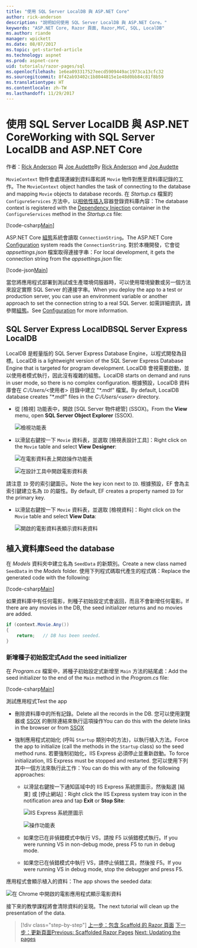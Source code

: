 ```yaml
---
title: "使用 SQL Server LocalDB 與 ASP.NET Core"
author: rick-anderson
description: "說明如何使用 SQL Server LocalDB 與 ASP.NET Core。"
keywords: "ASP.NET Core, Razor 頁面, Razor,MVC, SQL, LocalDB"
ms.author: riande
manager: wpickett
ms.date: 08/07/2017
ms.topic: get-started-article
ms.technology: aspnet
ms.prod: aspnet-core
uid: tutorials/razor-pages/sql
ms.openlocfilehash: 1e6ea093317527eecd5909449ac1973ca13cfc32
ms.sourcegitcommit: 8f42ab93402c1b8044815e1e48d0bb84c81f8b59
ms.translationtype: HT
ms.contentlocale: zh-TW
ms.lasthandoff: 11/29/2017
---
```

# <a name="working-with-sql-server-localdb-and-aspnet-core"></a><span data-ttu-id="d1bce-104">使用 SQL Server LocalDB 與 ASP.NET Core</span><span class="sxs-lookup"><span data-stu-id="d1bce-104">Working with SQL Server LocalDB and ASP.NET Core</span></span>

<span data-ttu-id="d1bce-105">作者：[Rick Anderson](https://twitter.com/RickAndMSFT) 與 [Joe Audette](https://twitter.com/joeaudette)</span><span class="sxs-lookup"><span data-stu-id="d1bce-105">By [Rick Anderson](https://twitter.com/RickAndMSFT) and [Joe Audette](https://twitter.com/joeaudette)</span></span> 

<span data-ttu-id="d1bce-106">`MovieContext` 物件會處理連線到資料庫和將 `Movie` 物件對應至資料庫記錄的工作。</span><span class="sxs-lookup"><span data-stu-id="d1bce-106">The `MovieContext` object handles the task of connecting to the database and mapping `Movie` objects to database records.</span></span> <span data-ttu-id="d1bce-107">在 *Startup.cs* 檔案的 `ConfigureServices` 方法中，以[相依性插入](xref:fundamentals/dependency-injection)容器登錄資料庫內容：</span><span class="sxs-lookup"><span data-stu-id="d1bce-107">The database context is registered with the [Dependency Injection](xref:fundamentals/dependency-injection) container in the `ConfigureServices` method in the *Startup.cs* file:</span></span>

[!code-csharp[Main](razor-pages-start/sample/RazorPagesMovie/Startup.cs?name=snippet_ConfigureServices&highlight=6-7)]

<span data-ttu-id="d1bce-108">ASP.NET Core [組態](xref:fundamentals/configuration/index)系統會讀取 `ConnectionString`。</span><span class="sxs-lookup"><span data-stu-id="d1bce-108">The ASP.NET Core [Configuration](xref:fundamentals/configuration/index) system reads the `ConnectionString`.</span></span> <span data-ttu-id="d1bce-109">對於本機開發，它會從 *appsettings.json* 檔案取得連接字串：</span><span class="sxs-lookup"><span data-stu-id="d1bce-109">For local development, it gets the connection string from the *appsettings.json* file:</span></span>

[!code-json[Main](razor-pages-start/sample/RazorPagesMovie/appsettings.json?highlight=2&range=8-10)]

<span data-ttu-id="d1bce-110">當您將應用程式部署到測試或生產環境伺服器時，可以使用環境變數或另一個方法來設定實際 SQL Server 的連接字串。</span><span class="sxs-lookup"><span data-stu-id="d1bce-110">When you deploy the app to a test or production server, you can use an environment variable or another approach to set the connection string to a real SQL Server.</span></span> <span data-ttu-id="d1bce-111">如需詳細資訊，請參閱[組態](xref:fundamentals/configuration/index)。</span><span class="sxs-lookup"><span data-stu-id="d1bce-111">See [Configuration](xref:fundamentals/configuration/index) for more information.</span></span>

## <a name="sql-server-express-localdb"></a><span data-ttu-id="d1bce-112">SQL Server Express LocalDB</span><span class="sxs-lookup"><span data-stu-id="d1bce-112">SQL Server Express LocalDB</span></span>

<span data-ttu-id="d1bce-113">LocalDB 是輕量版的 SQL Server Express Database Engine，以程式開發為目標。</span><span class="sxs-lookup"><span data-stu-id="d1bce-113">LocalDB is a lightweight version of the SQL Server Express Database Engine that is targeted for program development.</span></span> <span data-ttu-id="d1bce-114">LocalDB 會視需要啟動，並以使用者模式執行，因此沒有複雜的組態。</span><span class="sxs-lookup"><span data-stu-id="d1bce-114">LocalDB starts on demand and runs in user mode, so there is no complex configuration.</span></span> <span data-ttu-id="d1bce-115">根據預設，LocalDB 資料庫會在 *C:/Users/*\<使用者\> 目錄中建立 "\*.mdf" 檔案。</span><span class="sxs-lookup"><span data-stu-id="d1bce-115">By default, LocalDB database creates "\*.mdf" files in the *C:/Users/\<user\>* directory.</span></span>

<a name="ssox"></a>
* <span data-ttu-id="d1bce-116">從 [檢視] 功能表中，開啟 [SQL Server 物件總管] (SSOX)。</span><span class="sxs-lookup"><span data-stu-id="d1bce-116">From the **View** menu, open **SQL Server Object Explorer** (SSOX).</span></span>

  ![檢視功能表](sql/_static/ssox.png)

* <span data-ttu-id="d1bce-118">以滑鼠右鍵按一下 `Movie` 資料表，並選取 [檢視表設計工具]：</span><span class="sxs-lookup"><span data-stu-id="d1bce-118">Right click on the `Movie` table and select **View Designer**:</span></span>

  ![在電影資料表上開啟操作功能表](sql/_static/design.png)

  ![在設計工具中開啟電影資料表](sql/_static/dv.png)

<span data-ttu-id="d1bce-121">請注意 `ID` 旁的索引鍵圖示。</span><span class="sxs-lookup"><span data-stu-id="d1bce-121">Note the key icon next to `ID`.</span></span> <span data-ttu-id="d1bce-122">根據預設，EF 會為主索引鍵建立名為 `ID` 的屬性。</span><span class="sxs-lookup"><span data-stu-id="d1bce-122">By default, EF creates a property named `ID` for the primary key.</span></span>

* <span data-ttu-id="d1bce-123">以滑鼠右鍵按一下 `Movie` 資料表，並選取 [檢視資料]：</span><span class="sxs-lookup"><span data-stu-id="d1bce-123">Right click on the `Movie` table and select **View Data**:</span></span>

  ![開啟的電影資料表顯示資料表資料](sql/_static/vd22.png)

## <a name="seed-the-database"></a><span data-ttu-id="d1bce-125">植入資料庫</span><span class="sxs-lookup"><span data-stu-id="d1bce-125">Seed the database</span></span>

<span data-ttu-id="d1bce-126">在 *Models* 資料夾中建立名為 `SeedData` 的新類別。</span><span class="sxs-lookup"><span data-stu-id="d1bce-126">Create a new class named `SeedData` in the *Models* folder.</span></span> <span data-ttu-id="d1bce-127">使用下列程式碼取代產生的程式碼：</span><span class="sxs-lookup"><span data-stu-id="d1bce-127">Replace the generated code with the following:</span></span>

[!code-csharp[Main](razor-pages-start/sample/RazorPagesMovie/Models/SeedData.cs?name=snippet_1)]

<span data-ttu-id="d1bce-128">如果資料庫中有任何電影，則種子初始設定式會返回，而且不會新增任何電影。</span><span class="sxs-lookup"><span data-stu-id="d1bce-128">If there are any movies in the DB, the seed initializer returns and no movies are added.</span></span>

```csharp
if (context.Movie.Any())
{
    return;   // DB has been seeded.
}
```
<a name="si"></a>
### <a name="add-the-seed-initializer"></a><span data-ttu-id="d1bce-129">新增種子初始設定式</span><span class="sxs-lookup"><span data-stu-id="d1bce-129">Add the seed initializer</span></span>

<span data-ttu-id="d1bce-130">在 *Program.cs* 檔案中，將種子初始設定式新增至 `Main` 方法的結尾處：</span><span class="sxs-lookup"><span data-stu-id="d1bce-130">Add the seed initializer to the end of the `Main` method in the *Program.cs* file:</span></span>

[!code-csharp[Main](razor-pages-start/sample/RazorPagesMovie/Program.cs)]

<span data-ttu-id="d1bce-131">測試應用程式</span><span class="sxs-lookup"><span data-stu-id="d1bce-131">Test the app</span></span>

* <span data-ttu-id="d1bce-132">刪除資料庫中的所有記錄。</span><span class="sxs-lookup"><span data-stu-id="d1bce-132">Delete all the records in the DB.</span></span> <span data-ttu-id="d1bce-133">您可以使用瀏覽器或 [SSOX](xref:tutorials/razor-pages/new-field#ssox) 的刪除連結來執行這項操作</span><span class="sxs-lookup"><span data-stu-id="d1bce-133">You can do this with the delete links in the browser or from [SSOX](xref:tutorials/razor-pages/new-field#ssox)</span></span>
* <span data-ttu-id="d1bce-134">強制應用程式初始化 (呼叫 `Startup` 類別中的方法)，以執行植入方法。</span><span class="sxs-lookup"><span data-stu-id="d1bce-134">Force the app to initialize (call the methods in the `Startup` class) so the seed method runs.</span></span> <span data-ttu-id="d1bce-135">若要強制初始化，IIS Express 必須停止並重新啟動。</span><span class="sxs-lookup"><span data-stu-id="d1bce-135">To force initialization, IIS Express must be stopped and restarted.</span></span> <span data-ttu-id="d1bce-136">您可以使用下列其中一個方法來執行此工作：</span><span class="sxs-lookup"><span data-stu-id="d1bce-136">You can do this with any of the following approaches:</span></span>

  * <span data-ttu-id="d1bce-137">以滑鼠右鍵按一下通知區域中的 IIS Express 系統匣圖示，然後點選 [結束] 或 [停止網站]：</span><span class="sxs-lookup"><span data-stu-id="d1bce-137">Right click the IIS Express system tray icon in the notification area and tap **Exit** or **Stop Site**:</span></span>

    ![IIS Express 系統匣圖示](../first-mvc-app/working-with-sql/_static/iisExIcon.png)

    ![操作功能表](sql/_static/stopIIS.png)

   * <span data-ttu-id="d1bce-140">如果您已在非偵錯模式中執行 VS，請按 F5 以偵錯模式執行。</span><span class="sxs-lookup"><span data-stu-id="d1bce-140">If you were running VS in non-debug mode, press F5 to run in debug mode.</span></span>
   * <span data-ttu-id="d1bce-141">如果您已在偵錯模式中執行 VS，請停止偵錯工具，然後按 F5。</span><span class="sxs-lookup"><span data-stu-id="d1bce-141">If you were running VS in debug mode, stop the debugger and press F5.</span></span>
   
<span data-ttu-id="d1bce-142">應用程式會顯示植入的資料：</span><span class="sxs-lookup"><span data-stu-id="d1bce-142">The app shows the seeded data:</span></span>

![在 Chrome 中開啟的電影應用程式顯示電影資料](sql/_static/m55.png)

<span data-ttu-id="d1bce-144">接下來的教學課程將會清除資料的呈現。</span><span class="sxs-lookup"><span data-stu-id="d1bce-144">The next tutorial will clean up the presentation of the data.</span></span>

>[!div class="step-by-step"]
<span data-ttu-id="d1bce-145">[上一步：包含 Scaffold 的 Razor 頁面](xref:tutorials/razor-pages/page)
[下一步：更新頁面](xref:tutorials/razor-pages/da1)</span><span class="sxs-lookup"><span data-stu-id="d1bce-145">[Previous: Scaffolded Razor Pages](xref:tutorials/razor-pages/page)
[Next: Updating the pages](xref:tutorials/razor-pages/da1)</span></span>
